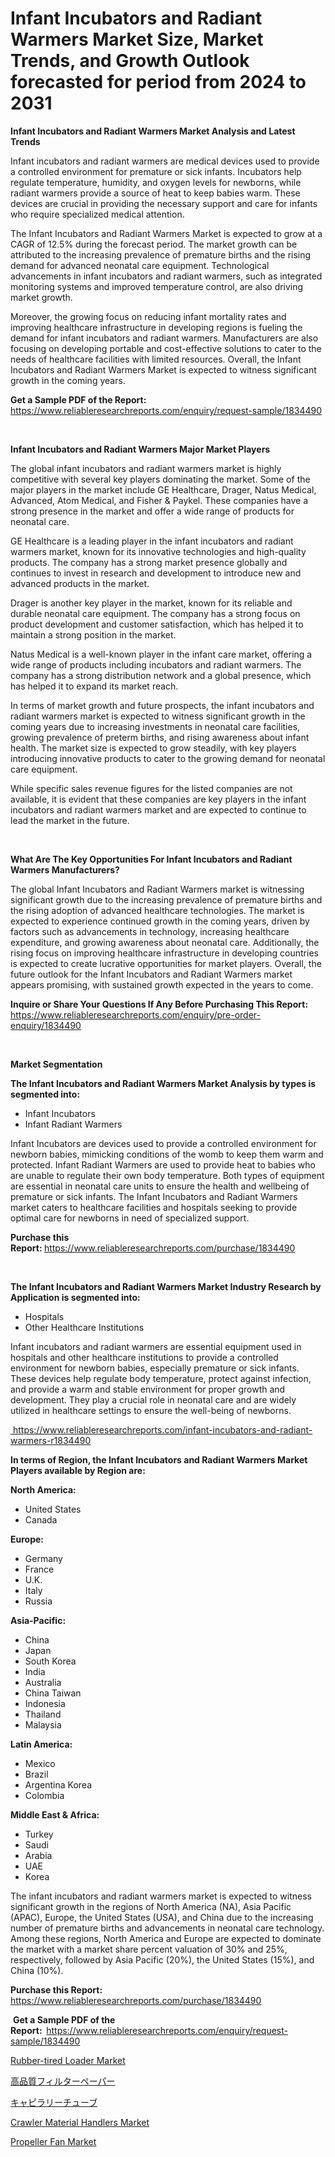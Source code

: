 <p><h1>Infant Incubators and Radiant Warmers Market Size, Market Trends, and Growth Outlook forecasted for period from 2024 to 2031</h1></p><p><strong>Infant Incubators and Radiant Warmers Market Analysis and Latest Trends</strong></p>
<p><p>Infant incubators and radiant warmers are medical devices used to provide a controlled environment for premature or sick infants. Incubators help regulate temperature, humidity, and oxygen levels for newborns, while radiant warmers provide a source of heat to keep babies warm. These devices are crucial in providing the necessary support and care for infants who require specialized medical attention.</p><p>The Infant Incubators and Radiant Warmers Market is expected to grow at a CAGR of 12.5% during the forecast period. The market growth can be attributed to the increasing prevalence of premature births and the rising demand for advanced neonatal care equipment. Technological advancements in infant incubators and radiant warmers, such as integrated monitoring systems and improved temperature control, are also driving market growth.</p><p>Moreover, the growing focus on reducing infant mortality rates and improving healthcare infrastructure in developing regions is fueling the demand for infant incubators and radiant warmers. Manufacturers are also focusing on developing portable and cost-effective solutions to cater to the needs of healthcare facilities with limited resources. Overall, the Infant Incubators and Radiant Warmers Market is expected to witness significant growth in the coming years.</p></p>
<p><strong>Get a Sample PDF of the Report:&nbsp;</strong> <a href="https://www.reliableresearchreports.com/enquiry/request-sample/1834490">https://www.reliableresearchreports.com/enquiry/request-sample/1834490</a></p>
<p>&nbsp;</p>
<p><strong>Infant Incubators and Radiant Warmers Major Market Players</strong></p>
<p><p>The global infant incubators and radiant warmers market is highly competitive with several key players dominating the market. Some of the major players in the market include GE Healthcare, Drager, Natus Medical, Advanced, Atom Medical, and Fisher & Paykel. These companies have a strong presence in the market and offer a wide range of products for neonatal care.</p><p>GE Healthcare is a leading player in the infant incubators and radiant warmers market, known for its innovative technologies and high-quality products. The company has a strong market presence globally and continues to invest in research and development to introduce new and advanced products in the market.</p><p>Drager is another key player in the market, known for its reliable and durable neonatal care equipment. The company has a strong focus on product development and customer satisfaction, which has helped it to maintain a strong position in the market.</p><p>Natus Medical is a well-known player in the infant care market, offering a wide range of products including incubators and radiant warmers. The company has a strong distribution network and a global presence, which has helped it to expand its market reach.</p><p>In terms of market growth and future prospects, the infant incubators and radiant warmers market is expected to witness significant growth in the coming years due to increasing investments in neonatal care facilities, growing prevalence of preterm births, and rising awareness about infant health. The market size is expected to grow steadily, with key players introducing innovative products to cater to the growing demand for neonatal care equipment.</p><p>While specific sales revenue figures for the listed companies are not available, it is evident that these companies are key players in the infant incubators and radiant warmers market and are expected to continue to lead the market in the future.</p></p>
<p>&nbsp;</p>
<p><strong>What Are The Key Opportunities For Infant Incubators and Radiant Warmers Manufacturers?</strong></p>
<p><p>The global Infant Incubators and Radiant Warmers market is witnessing significant growth due to the increasing prevalence of premature births and the rising adoption of advanced healthcare technologies. The market is expected to experience continued growth in the coming years, driven by factors such as advancements in technology, increasing healthcare expenditure, and growing awareness about neonatal care. Additionally, the rising focus on improving healthcare infrastructure in developing countries is expected to create lucrative opportunities for market players. Overall, the future outlook for the Infant Incubators and Radiant Warmers market appears promising, with sustained growth expected in the years to come.</p></p>
<p><strong>Inquire or Share Your Questions If Any Before Purchasing This Report:</strong> <a href="https://www.reliableresearchreports.com/enquiry/pre-order-enquiry/1834490">https://www.reliableresearchreports.com/enquiry/pre-order-enquiry/1834490</a></p>
<p>&nbsp;</p>
<p><strong>Market Segmentation</strong></p>
<p><strong>The Infant Incubators and Radiant Warmers Market Analysis by types is segmented into:</strong></p>
<p><ul><li>Infant Incubators</li><li>Infant Radiant Warmers</li></ul></p>
<p><p>Infant Incubators are devices used to provide a controlled environment for newborn babies, mimicking conditions of the womb to keep them warm and protected. Infant Radiant Warmers are used to provide heat to babies who are unable to regulate their own body temperature. Both types of equipment are essential in neonatal care units to ensure the health and wellbeing of premature or sick infants. The Infant Incubators and Radiant Warmers market caters to healthcare facilities and hospitals seeking to provide optimal care for newborns in need of specialized support.</p></p>
<p><strong>Purchase this Report:&nbsp;</strong><a href="https://www.reliableresearchreports.com/purchase/1834490">https://www.reliableresearchreports.com/purchase/1834490</a></p>
<p>&nbsp;</p>
<p><strong>The Infant Incubators and Radiant Warmers Market Industry Research by Application is segmented into:</strong></p>
<p><ul><li>Hospitals</li><li>Other Healthcare Institutions</li></ul></p>
<p><p>Infant incubators and radiant warmers are essential equipment used in hospitals and other healthcare institutions to provide a controlled environment for newborn babies, especially premature or sick infants. These devices help regulate body temperature, protect against infection, and provide a warm and stable environment for proper growth and development. They play a crucial role in neonatal care and are widely utilized in healthcare settings to ensure the well-being of newborns.</p></p>
<p><a href="https://www.reliableresearchreports.com/infant-incubators-and-radiant-warmers-r1834490">&nbsp;https://www.reliableresearchreports.com/infant-incubators-and-radiant-warmers-r1834490</a></p>
<p><strong>In terms of Region, the Infant Incubators and Radiant Warmers Market Players available by Region are:</strong></p>
<p>
    <p> <strong> North America: </strong>
        <ul>
            <li>United States</li>
            <li>Canada</li>
        </ul>
        </p> 
    <p> <strong> Europe: </strong>
        <ul>
            <li>Germany</li>
            <li>France</li>
            <li>U.K.</li>
            <li>Italy</li>
            <li>Russia</li>
        </ul>
        </p> 
    <p> <strong> Asia-Pacific: </strong>
        <ul>
            <li>China</li>
            <li>Japan</li>
            <li>South Korea</li>
            <li>India</li>
            <li>Australia</li>
            <li>China Taiwan</li>
            <li>Indonesia</li>
            <li>Thailand</li>
            <li>Malaysia</li>
        </ul>
        </p> 
    <p> <strong> Latin America: </strong>
        <ul>
            <li>Mexico</li>
            <li>Brazil</li>
            <li>Argentina Korea</li>
            <li>Colombia</li>
        </ul>
        </p> 
    <p> <strong> Middle East & Africa: </strong>
        <ul>
            <li>Turkey</li>
            <li>Saudi</li>
            <li>Arabia</li>
            <li>UAE</li>
            <li>Korea</li>
        </ul>
    </p>
    </p>
<p><p>The infant incubators and radiant warmers market is expected to witness significant growth in the regions of North America (NA), Asia Pacific (APAC), Europe, the United States (USA), and China due to the increasing number of premature births and advancements in neonatal care technology. Among these regions, North America and Europe are expected to dominate the market with a market share percent valuation of 30% and 25%, respectively, followed by Asia Pacific (20%), the United States (15%), and China (10%).</p></p>
<p><strong>Purchase this Report: </strong><a href="https://www.reliableresearchreports.com/purchase/1834490">https://www.reliableresearchreports.com/purchase/1834490</a></p>
<p>&nbsp;<strong>Get a Sample PDF of the Report:&nbsp;&nbsp;</strong><a href="https://www.reliableresearchreports.com/enquiry/request-sample/1834490">https://www.reliableresearchreports.com/enquiry/request-sample/1834490</a></p>
<p><strong></strong></p>
<p><p><a href="https://github.com/Valeridd446677/Market-Research-Report-List-1/blob/main/rubber-tired-loader-market.md">Rubber-tired Loader Market</a></p><p><a href="https://github.com/charm854/Market-Research-Report-List-2/blob/main/9841220168673.md">高品質フィルターペーパー</a></p><p><a href="https://github.com/MacyOrn/Market-Research-Report-List-1/blob/main/1736254168674.md">キャピラリーチューブ</a></p><p><a href="https://github.com/bushilahore52/Market-Research-Report-List-1/blob/main/crawler-material-handlers-market.md">Crawler Material Handlers Market</a></p><p><a href="https://issuu.com/reportprime-2/docs/propeller-fan-market-size-2030.pptx">Propeller Fan Market</a></p></p>